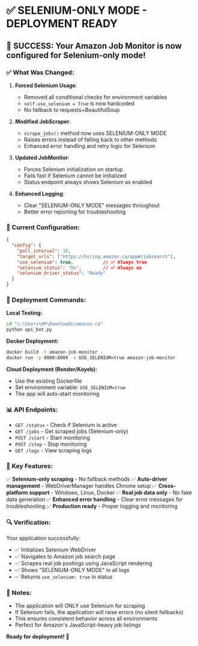 # ✅ SELENIUM-ONLY MODE - DEPLOYMENT READY

## 🎉 SUCCESS: Your Amazon Job Monitor is now configured for Selenium-only mode!

### ✅ What Was Changed:

1. **Forced Selenium Usage**: 
   - Removed all conditional checks for environment variables
   - `self.use_selenium = True` is now hardcoded
   - No fallback to requests+BeautifulSoup

2. **Modified JobScraper**:
   - `scrape_jobs()` method now uses SELENIUM-ONLY MODE
   - Raises errors instead of falling back to other methods
   - Enhanced error handling and retry logic for Selenium

3. **Updated JobMonitor**:
   - Forces Selenium initialization on startup
   - Fails fast if Selenium cannot be initialized
   - Status endpoint always shows Selenium as enabled

4. **Enhanced Logging**:
   - Clear "SELENIUM-ONLY MODE" messages throughout
   - Better error reporting for troubleshooting

### 🔧 Current Configuration:

```json
{
  "config": {
    "poll_interval": 30,
    "target_urls": ["https://hiring.amazon.ca/app#/jobsearch"],
    "use_selenium": true,           // ✅ Always true
    "selenium_status": "On",        // ✅ Always on
    "selenium_driver_status": "Ready"
  }
}
```

### 🚀 Deployment Commands:

**Local Testing:**
```bash
cd "c:\Users\HP\Downloads\amazon.ca"
python api_bot.py
```

**Docker Deployment:**
```bash
docker build -t amazon-job-monitor .
docker run -p 8000:8000 -e USE_SELENIUM=true amazon-job-monitor
```

**Cloud Deployment (Render/Koyeb):**
- Use the existing Dockerfile
- Set environment variable: `USE_SELENIUM=true`
- The app will auto-start monitoring

### 📊 API Endpoints:

- `GET /status` - Check if Selenium is active
- `GET /jobs` - Get scraped jobs (Selenium-only)
- `POST /start` - Start monitoring
- `POST /stop` - Stop monitoring
- `GET /logs` - View scraping logs

### 🎯 Key Features:

✅ **Selenium-only scraping** - No fallback methods
✅ **Auto-driver management** - WebDriverManager handles Chrome setup
✅ **Cross-platform support** - Windows, Linux, Docker
✅ **Real job data only** - No fake data generation
✅ **Enhanced error handling** - Clear error messages for troubleshooting
✅ **Production ready** - Proper logging and monitoring

### 🔍 Verification:

Your application successfully:
- ✅ Initializes Selenium WebDriver
- ✅ Navigates to Amazon job search page
- ✅ Scrapes real job postings using JavaScript rendering
- ✅ Shows "SELENIUM-ONLY MODE" in all logs
- ✅ Returns `use_selenium: true` in status

### 📝 Notes:

- The application will ONLY use Selenium for scraping
- If Selenium fails, the application will raise errors (no silent fallbacks)
- This ensures consistent behavior across all environments
- Perfect for Amazon's JavaScript-heavy job listings

**Ready for deployment! 🚀**